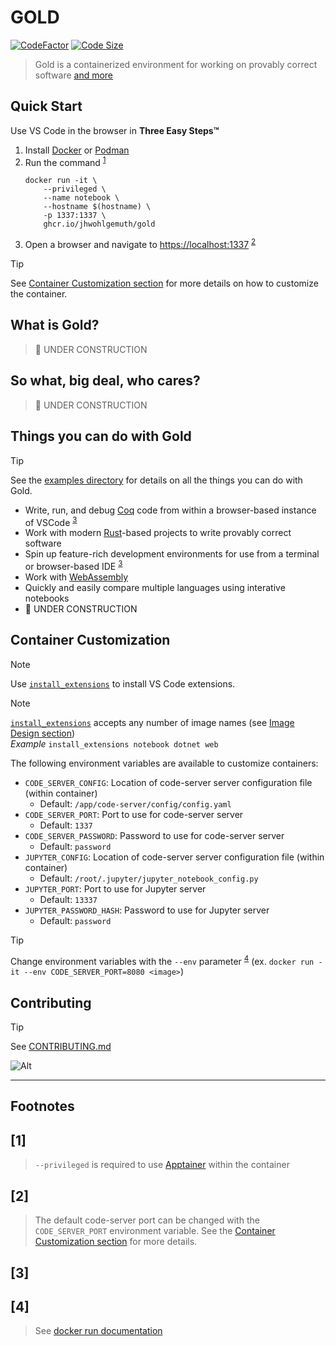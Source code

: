 GOLD &nbsp;
====
[![CodeFactor](https://www.codefactor.io/repository/github/jhwohlgemuth/gold/badge?style=for-the-badge)](https://www.codefactor.io/repository/github/jhwohlgemuth/gold)
[![Code Size](https://img.shields.io/github/languages/code-size/jhwohlgemuth/gold.svg?style=for-the-badge)](#quick-start)
> Gold is a containerized environment for working on provably correct software [and more](#things-you-can-do-with-gold)

Quick Start
-----------

Use VS Code in the browser in **Three Easy Steps™**

1. Install [Docker](https://docs.docker.com/get-docker/) or [Podman](https://podman.io/)
2. Run the command <sup>[1](#1)</sup>
    ```shell
    docker run -it \
        --privileged \
        --name notebook \
        --hostname $(hostname) \
        -p 1337:1337 \
        ghcr.io/jhwohlgemuth/gold
    ```
3. Open a browser and navigate to [https://localhost:1337](https://localhost:1337) <sup>[2](#2)</sup>

> [!TIP]
> See [Container Customization section](#container-customization) for more details on how to customize the container.

What is Gold?
-------------
> 🚧 UNDER CONSTRUCTION

So what, big deal, who cares?
-----------------------------
> 🚧 UNDER CONSTRUCTION


Things you can do with Gold
---------------------------
> [!TIP]
> See the [examples directory](./examples/) for details on all the things you can do with Gold.

- Write, run, and debug [Coq]() code from within a browser-based instance of VSCode <sup>[3](#3)</sup>
- Work with modern [Rust]()-based projects to write provably correct software
- Spin up feature-rich development environments for use from a terminal or browser-based IDE <sup>[3](#3)</sup>
- Work with [WebAssembly]()
- Quickly and easily compare multiple languages using interative notebooks
- 🚧 UNDER CONSTRUCTION


Container Customization
-----------------------
> [!NOTE]
> Use [`install_extensions`](./provision/scripts/notebook/install_extensions.sh) to install VS Code extensions.

> [!NOTE]
> [`install_extensions`](./provision/scripts/notebook/install_extensions.sh) accepts any number of image names (see [Image Design section](#image-design))</br>
> *Example* `install_extensions notebook dotnet web`

The following environment variables are available to customize containers:
- `CODE_SERVER_CONFIG`: Location of code-server server configuration file (within container)
  - Default: `/app/code-server/config/config.yaml`
- `CODE_SERVER_PORT`: Port to use for code-server server
  - Default: `1337`
- `CODE_SERVER_PASSWORD`: Password to use for code-server server
  - Default: `password`
- `JUPYTER_CONFIG`: Location of code-server server configuration file (within container)
  - Default: `/root/.jupyter/jupyter_notebook_config.py`
- `JUPYTER_PORT`: Port to use for Jupyter server
  - Default: `13337`
- `JUPYTER_PASSWORD_HASH`: Password to use for Jupyter server
  - Default: `password`

> [!TIP]
> Change environment variables with the `--env` parameter <sup>[4](#4)</sup> (ex. `docker run -it --env CODE_SERVER_PORT=8080 <image>`)

Contributing
------------
> [!TIP]
> See [CONTRIBUTING.md](./.github/CONTRIBUTING.md)

![Alt](https://repobeats.axiom.co/api/embed/bf68a3bfeb0afd8dce0177958ff63b289d2c8d39.svg "Repobeats analytics image")

-------------

**Footnotes**
-------------

[1]
---
> `--privileged` is required to use [Apptainer](https://github.com/apptainer/apptainer) within the container

[2]
---
> The default code-server port can be changed with the `CODE_SERVER_PORT` environment variable. See the [Container Customization section](#container-customization) for more details.

[3]
---


[4]
---
> See [docker run documentation](https://docs.docker.com/engine/reference/commandline/container_run/)
